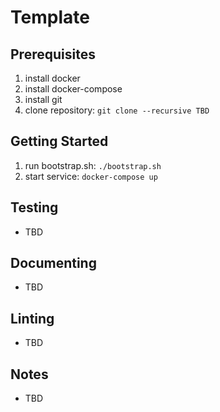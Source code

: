 # Template

Prerequisites
-------------
1. install docker
1. install docker-compose
1. install git
1. clone repository: `git clone --recursive TBD`

Getting Started
---------------
1. run bootstrap.sh: `./bootstrap.sh`
1. start service: `docker-compose up`

Testing
-------
* TBD

Documenting
-----------
* TBD

Linting
-------
* TBD

Notes
-----
* TBD
